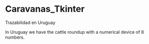 # Caravanas_Tkinter

Trazabilidad en Uruguay

In Uruguay we have the cattle roundup with a numerical device of 8 numbers.
